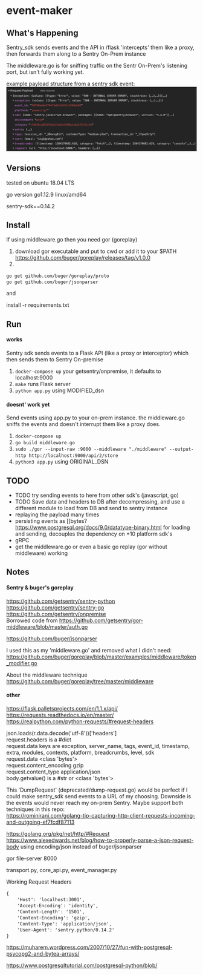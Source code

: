 # event-maker

## What's Happening

Sentry_sdk sends events and the API in /flask 'intercepts' them like a proxy, then forwards them along to a Sentry On-Prem instance

The middleware.go is for sniffing traffic on the Sentr On-Prem's listening port, but isn't fully working yet.

example payload structure from a sentry sdk event:  
![payload-structure](./img/payload-structure.png)

## Versions
tested on ubuntu 18.04 LTS

go version go1.12.9 linux/amd64

sentry-sdk==0.14.2

## Install
If using middleware.go then you need gor (goreplay)

1. download gor executable and put to cwd or add it to your $PATH  
https://github.com/buger/goreplay/releases/tag/v1.0.0
2.
```
go get github.com/buger/goreplay/proto  
go get github.com/buger/jsonparser
```

and

install -r requirements.txt

## Run

#### works
Sentry sdk sends events to a Flask API (like a proxy or interceptor) which then sends them to Sentry On-premise
1. `docker-compose up` your getsentry/onpremise, it defaults to localhost:9000
2. `make` runs Flask server
3. `python app.py` using MODIFIED_dsn

#### doesnt' work yet
Send events using app.py to your on-prem instance. the middleware.go sniffs the events and doesn't interrupt them like a proxy does.   
1. `docker-compose up`
2. `go build middleware.go`
3. `sudo ./gor --input-raw :9000 --middleware "./middleware" --output-http http://localhost:9000/api/2/store`
3. `python3 app.py` using ORIGINAL_DSN

## TODO
- TODO try sending events to here from other sdk's (javascript, go)
- TODO Save data and headers to DB after decompressing, and use a different module to load from DB and send to sentry instance
- replaying the payload many times
- persisting events as []bytes? https://www.postgresql.org/docs/9.0/datatype-binary.html for loading and sending, decouples the dependency on +10 platform sdk's
- gRPC
- get the middleware.go or even a basic go replay (gor without middleware) working


## Notes
#### Sentry & buger's goreplay
https://github.com/getsentry/sentry-python  
https://github.com/getsentry/sentry-go  
https://github.com/getsentry/onpremise  
Borrowed code from https://github.com/getsentry/gor-middleware/blob/master/auth.go

https://github.com/buger/jsonparser

I used this as my 'middleware.go' and removed what I didn't need:  
https://github.com/buger/goreplay/blob/master/examples/middleware/token_modifier.go

About the middleware technique  
https://github.com/buger/goreplay/tree/master/middleware

#### other
https://flask.palletsprojects.com/en/1.1.x/api/  
https://requests.readthedocs.io/en/master/  
https://realpython.com/python-requests/#request-headers  

json.loads(r.data.decode('utf-8'))['headers']  
request.headers is a #dict  
request.data keys are exception, server_name, tags, event_id, timestamp, extra, modules, contexts, platform, breadcrumbs, level, sdk  
request.data <class 'bytes'>  
request.content_encoding gzip  
request.content_type application/json  
body.getvalue() is a #str or <class 'bytes'>  

This 'DumpRequest' (deprecated/dump-request.go) would be perfect if I could make sentry_sdk send events to a URL of my choosing. Downside is the events would never reach my on-prem Sentry. Maybe support both techniques in this repo:  
https://rominirani.com/golang-tip-capturing-http-client-requests-incoming-and-outgoing-ef7fcdf87113

https://golang.org/pkg/net/http/#Request  
https://www.alexedwards.net/blog/how-to-properly-parse-a-json-request-body using encoding/json instead of buger/jsonparser  

gor file-server 8000

transport.py, core_api.py, event_manager.py

Working Request Headers
```
{
    'Host': 'localhost:3001',
    'Accept-Encoding': 'identity', 
    'Content-Length': '1501', 
    'Content-Encoding': 'gzip', 
    'Content-Type': 'application/json', 
    'User-Agent': 'sentry.python/0.14.2'
}
```



https://muharem.wordpress.com/2007/10/27/fun-with-postgresql-psycopg2-and-bytea-arrays/

https://www.postgresqltutorial.com/postgresql-python/blob/